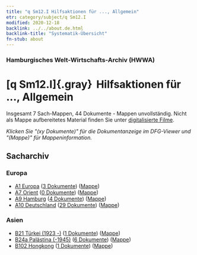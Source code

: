 ```yaml
---
title: "q Sm12.I Hilfsaktionen für ..., Allgemein"
etr: category/subject/q Sm12.I
modified: 2020-12-18
backlink: ../../about.de.html
backlink-title: "Systematik-Übersicht"
fn-stub: about
---
```


### Hamburgisches Welt-Wirtschafts-Archiv (HWWA)
# [q Sm12.I]{.gray}&#8201; Hilfsaktionen für ..., Allgemein&#160; 




Insgesamt 7 Sach-Mappen, 44 Dokumente - Mappen unvollständig.
Nicht als Mappe aufbereitetes Material finden Sie unter [digitalisierte Filme](/film/h1_sh).

_Klicken Sie "(xy Dokumente)" für die Dokumentanzeige im DFG-Viewer und "(Mappe)" für Mappeninformation._

## Sacharchiv




### Europa

- [A1 Europa](../../../geo/about.de.html#A1) (<a href="https://dfg-viewer.de/show/?tx_dlf[id]=https://pm20.zbw.eu/mets/sh/1408xx/140892/1459xx/145955/public.mets.de.xml" target="_blank">3 Dokumente</a>) ([Mappe](http://purl.org/pressemappe20/folder/sh/140892,145955))
- [A7 Orient](../../../geo/about.de.html#A7) (<a href="https://dfg-viewer.de/show/?tx_dlf[id]=https://pm20.zbw.eu/mets/sh/1409xx/140902/1459xx/145955/public.mets.de.xml" target="_blank">0 Dokumente</a>) ([Mappe](http://purl.org/pressemappe20/folder/sh/140902,145955))
- [A9 Hamburg](../../../geo/about.de.html#A9) (<a href="https://dfg-viewer.de/show/?tx_dlf[id]=https://pm20.zbw.eu/mets/sh/1409xx/140905/1459xx/145955/public.mets.de.xml" target="_blank">4 Dokumente</a>) ([Mappe](http://purl.org/pressemappe20/folder/sh/140905,145955))
- [A10 Deutschland](../../../geo/about.de.html#A10) (<a href="https://dfg-viewer.de/show/?tx_dlf[id]=https://pm20.zbw.eu/mets/sh/1261xx/126128/1459xx/145955/public.mets.de.xml" target="_blank">29 Dokumente</a>) ([Mappe](http://purl.org/pressemappe20/folder/sh/126128,145955))

### Asien

- [B21 Türkei (1923 -)](../../../geo/about.de.html#B21) (<a href="https://dfg-viewer.de/show/?tx_dlf[id]=https://pm20.zbw.eu/mets/sh/1411xx/141111/1459xx/145955/public.mets.de.xml" target="_blank">1 Dokumente</a>) ([Mappe](http://purl.org/pressemappe20/folder/sh/141111,145955))
- [B24a Palästina (-1945)](../../../geo/about.de.html#B24a) (<a href="https://dfg-viewer.de/show/?tx_dlf[id]=https://pm20.zbw.eu/mets/sh/1411xx/141115/1459xx/145955/public.mets.de.xml" target="_blank">6 Dokumente</a>) ([Mappe](http://purl.org/pressemappe20/folder/sh/141115,145955))
- [B102 Hongkong](../../../geo/about.de.html#B102) (<a href="https://dfg-viewer.de/show/?tx_dlf[id]=https://pm20.zbw.eu/mets/sh/1412xx/141268/1459xx/145955/public.mets.de.xml" target="_blank">1 Dokumente</a>) ([Mappe](http://purl.org/pressemappe20/folder/sh/141268,145955))


